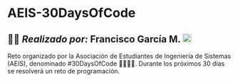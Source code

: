 # AEIS-30DaysOfCode

## 👷‍♂️ *Realizado por:* Francisco García M.  <a href="https://www.instagram.com/edenigma/" target="_blank"><img src="https://upload.wikimedia.org/wikipedia/commons/thumb/e/e7/Instagram_logo_2016.svg/768px-Instagram_logo_2016.svg.png" title="Instagram" alt="Instagram" width="20" height="20"/></a>&nbsp;

Reto organizado por la Asociación de Estudiantes de Ingeniería de Sistemas (AEIS), denominado #30DaysOfCode 🧑‍💻👩‍💻. Durante los próximos 30 días se resolverá un reto de programación.
